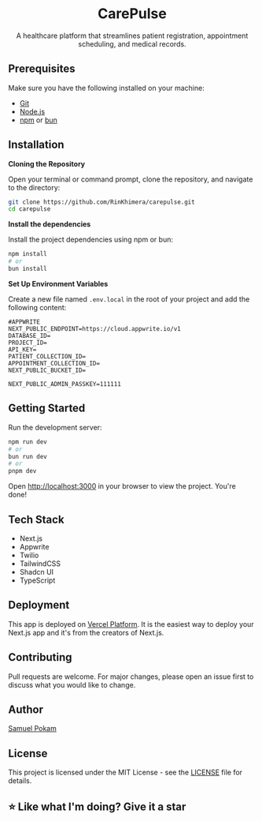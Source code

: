 <h1 align="center">CarePulse</h1>

<div align="center">
A healthcare platform that streamlines patient registration, appointment scheduling, and medical records.
</div>

## Prerequisites

Make sure you have the following installed on your machine:

- [Git](https://git-scm.com/)
- [Node.js](https://nodejs.org/en)
- [npm](https://www.npmjs.com/) or [bun](https://bun.sh/)

## Installation

**Cloning the Repository**

Open your terminal or command prompt, clone the repository, and navigate to the directory:

```bash
git clone https://github.com/RinKhimera/carepulse.git
cd carepulse
```

**Install the dependencies**

Install the project dependencies using npm or bun:

```bash
npm install
# or
bun install
```

**Set Up Environment Variables**

Create a new file named `.env.local` in the root of your project and add the following content:

```env
#APPWRITE
NEXT_PUBLIC_ENDPOINT=https://cloud.appwrite.io/v1
DATABASE_ID=
PROJECT_ID=
API_KEY=
PATIENT_COLLECTION_ID=
APPOINTMENT_COLLECTION_ID=
NEXT_PUBLIC_BUCKET_ID=

NEXT_PUBLIC_ADMIN_PASSKEY=111111
```

## Getting Started

Run the development server:

```bash
npm run dev
# or
bun run dev
# or
pnpm dev
```

Open [http://localhost:3000](http://localhost:3000) in your browser to view the project. You're done!

## Tech Stack

- Next.js
- Appwrite
- Twilio
- TailwindCSS
- Shadcn UI
- TypeScript

## Deployment

This app is deployed on [Vercel Platform](https://vercel.com). It is the easiest way to deploy your Next.js app and it's from the creators of Next.js.

## Contributing

Pull requests are welcome. For major changes, please open an issue first to discuss what you would like to change.

## Author

[Samuel Pokam](https://github.com/RinKhimera)

## License

This project is licensed under the MIT License - see the [LICENSE](LICENSE) file for details.

## ⭐ Like what I'm doing? Give it a star
